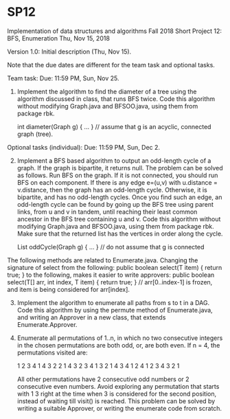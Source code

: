 # SP12
Implementation of data structures and algorithms
Fall 2018
Short Project 12: BFS, Enumeration
Thu, Nov 15, 2018

Version 1.0: Initial description (Thu, Nov 15).

Note that the due dates are different for the team task and optional tasks.

Team task: Due: 11:59 PM, Sun, Nov 25.

1. Implement the algorithm to find the diameter of a tree using the
   algorithm discussed in class, that runs BFS twice.  Code this
   algorithm without modifying Graph.java and BFSOO.java, using them
   from package rbk.

   int diameter(Graph g) { ... }  // assume that g is an acyclic, connected graph (tree).


Optional tasks (individual):  Due: 11:59 PM, Sun, Dec 2.

2. Implement a BFS based algorithm to output an odd-length cycle of a graph.
   If the graph is bipartite, it returns null.  The problem can be solved as follows.
   Run BFS on the graph.  If it is not connected, you should run BFS on each component.
   If there is any edge e=(u,v) with u.distance = v.distance, then the graph has
   an odd-length cycle.  Otherwise, it is bipartite, and has no odd-length cycles.
   Once you find such an edge, an odd-length cycle can be found by going up the
   BFS tree using parent links, from u and v in tandem, until reaching their
   least common ancestor in the BFS tree containing u and v.  Code this
   algorithm without modifying Graph.java and BFSOO.java, using them
   from package rbk.  Make sure that the returned list has the
   vertices in order along the cycle.

   List<Vertex> oddCycle(Graph g) { ... }  // do not assume that g is connected


The following methods are related to Enumerate.java.  Changing the
signature of select from the following:
	public boolean select(T item) { return true; }
to the following, makes it easier to write approvers:
	public boolean select(T[] arr, int index, T item) { return true; }
	// arr[0..index-1] is frozen, and item is being considered for arr[index].

3. Implement the algorithm to enumerate all paths from s to t in a DAG.
   Code this algorithm by using the permute method of Enumerate.java,
   and writing an Approver in a new class, that extends Enumerate.Approver.

4. Enumerate all permutations of 1..n, in which no two consecutive integers in
   the chosen permutations are both odd, or, are both even.
   If n = 4, the permutations visited are:

   1 2 3 4
   1 4 3 2
   2 1 4 3
   2 3 4 1
   3 2 1 4
   3 4 1 2
   4 1 2 3
   4 3 2 1

   All other permutations have 2 consecutive odd numbers or 2 consecutive even numbers.
   Avoid exploring any permutation that starts with 1 3 right at the time when 3 is considered
   for the second position, instead of waiting till visit() is reached.
   This problem can be solved by writing a suitable Approver, or writing the enumerate
   code from scratch.
